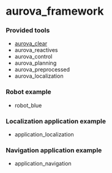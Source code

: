 # aurova_framework

### Provided tools
* [aurova_clear](https://github.com/AUROVA-LAB/aurova_clear)
* aurova_reactives
* aurova_control
* aurova_planning
* aurova_preprocessed
* aurova_localization

### Robot example
* robot_blue

### Localization application example
* application_localization

### Navigation application example
* application_navigation
